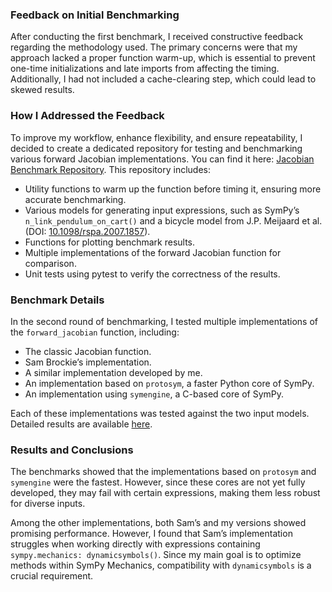 ### **Feedback on Initial Benchmarking**

After conducting the first benchmark, I received constructive feedback regarding the methodology used. The primary concerns were that my approach lacked a proper function warm-up, which is essential to prevent one-time initializations and late imports from affecting the timing. Additionally, I had not included a cache-clearing step, which could lead to skewed results.

### **How I Addressed the Feedback**

To improve my workflow, enhance flexibility, and ensure repeatability, I decided to create a dedicated repository for testing and benchmarking various forward Jacobian implementations. You can find it here: [Jacobian Benchmark Repository](https://github.com/ricdigi/jacobian_benchmark). This repository includes:

- Utility functions to warm up the function before timing it, ensuring more accurate benchmarking.
- Various models for generating input expressions, such as SymPy’s `n_link_pendulum_on_cart()` and a bicycle model from J.P. Meijaard et al. (DOI: [10.1098/rspa.2007.1857](https://doi.org/10.1098/rspa.2007.1857)).
- Functions for plotting benchmark results.
- Multiple implementations of the forward Jacobian function for comparison.
- Unit tests using pytest to verify the correctness of the results.

### **Benchmark Details**

In the second round of benchmarking, I tested multiple implementations of the `forward_jacobian` function, including:

- The classic Jacobian function.
- Sam Brockie’s implementation.
- A similar implementation developed by me.
- An implementation based on `protosym`, a faster Python core of SymPy.
- An implementation using `symengine`, a C-based core of SymPy.

Each of these implementations was tested against the two input models. Detailed results are available [here](https://github.com/sympy/sympy/issues/26730#issuecomment-2199939076).

### **Results and Conclusions**

The benchmarks showed that the implementations based on `protosym` and `symengine` were the fastest. However, since these cores are not yet fully developed, they may fail with certain expressions, making them less robust for diverse inputs.

Among the other implementations, both Sam’s and my versions showed promising performance. However, I found that Sam’s implementation struggles when working directly with expressions containing `sympy.mechanics: dynamicsymbols()`. Since my main goal is to optimize methods within SymPy Mechanics, compatibility with `dynamicsymbols` is a crucial requirement.
